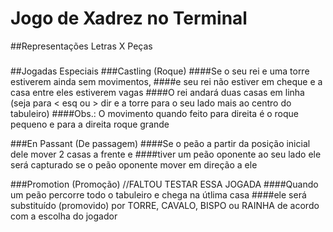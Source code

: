 # Jogo de Xadrez no Terminal

##Representações Letras X Peças
###

##Jogadas Especiais
###Castling (Roque)
####Se o seu rei e uma torre estiverem ainda sem movimentos, 
####e seu rei não estiver em cheque e a casa entre eles estiverem vagas
####O rei andará duas casas em linha (seja para < esq ou > dir e a torre para o seu lado mais ao centro do tabuleiro)
####Obs.: O movimento quando feito para direita é o roque pequeno e para a direita roque grande

###En Passant (De passagem)
####Se o peão a partir da posição inicial dele mover 2 casas a frente e 
####tiver um peão oponente ao seu lado ele será capturado se o peão oponente mover em direção a ele

###Promotion (Promoção) //FALTOU TESTAR ESSA JOGADA
####Quando um peão percorre todo o tabuleiro e chega na útlima casa
####ele será substituído (promovido) por TORRE, CAVALO, BISPO ou RAINHA de acordo com a escolha do jogador